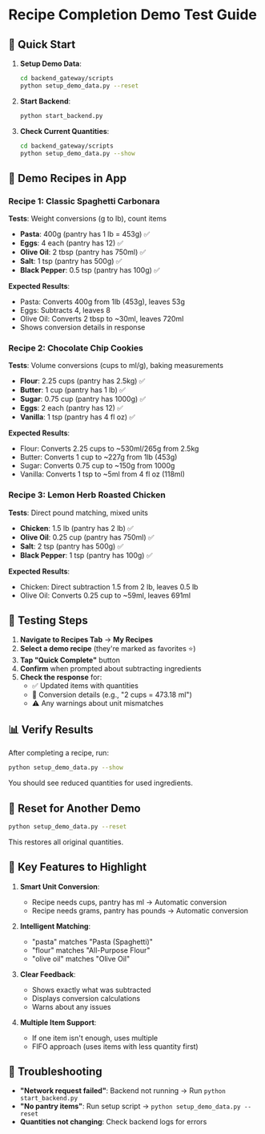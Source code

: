 # Recipe Completion Demo Test Guide

## 🚀 Quick Start

1. **Setup Demo Data**:
   ```bash
   cd backend_gateway/scripts
   python setup_demo_data.py --reset
   ```

2. **Start Backend**:
   ```bash
   python start_backend.py
   ```

3. **Check Current Quantities**:
   ```bash
   cd backend_gateway/scripts
   python setup_demo_data.py --show
   ```

## 📱 Demo Recipes in App

### Recipe 1: Classic Spaghetti Carbonara
**Tests**: Weight conversions (g to lb), count items
- **Pasta**: 400g (pantry has 1 lb = 453g) ✅
- **Eggs**: 4 each (pantry has 12) ✅
- **Olive Oil**: 2 tbsp (pantry has 750ml) ✅
- **Salt**: 1 tsp (pantry has 500g) ✅
- **Black Pepper**: 0.5 tsp (pantry has 100g) ✅

**Expected Results**:
- Pasta: Converts 400g from 1lb (453g), leaves 53g
- Eggs: Subtracts 4, leaves 8
- Olive Oil: Converts 2 tbsp to ~30ml, leaves 720ml
- Shows conversion details in response

### Recipe 2: Chocolate Chip Cookies
**Tests**: Volume conversions (cups to ml/g), baking measurements
- **Flour**: 2.25 cups (pantry has 2.5kg) ✅
- **Butter**: 1 cup (pantry has 1 lb) ✅
- **Sugar**: 0.75 cup (pantry has 1000g) ✅
- **Eggs**: 2 each (pantry has 12) ✅
- **Vanilla**: 1 tsp (pantry has 4 fl oz) ✅

**Expected Results**:
- Flour: Converts 2.25 cups to ~530ml/265g from 2.5kg
- Butter: Converts 1 cup to ~227g from 1lb (453g)
- Sugar: Converts 0.75 cup to ~150g from 1000g
- Vanilla: Converts 1 tsp to ~5ml from 4 fl oz (118ml)

### Recipe 3: Lemon Herb Roasted Chicken
**Tests**: Direct pound matching, mixed units
- **Chicken**: 1.5 lb (pantry has 2 lb) ✅
- **Olive Oil**: 0.25 cup (pantry has 750ml) ✅
- **Salt**: 2 tsp (pantry has 500g) ✅
- **Black Pepper**: 1 tsp (pantry has 100g) ✅

**Expected Results**:
- Chicken: Direct subtraction 1.5 from 2 lb, leaves 0.5 lb
- Olive Oil: Converts 0.25 cup to ~59ml, leaves 691ml

## 🧪 Testing Steps

1. **Navigate to Recipes Tab** → **My Recipes**
2. **Select a demo recipe** (they're marked as favorites ⭐)
3. **Tap "Quick Complete"** button
4. **Confirm** when prompted about subtracting ingredients
5. **Check the response** for:
   - ✅ Updated items with quantities
   - 📐 Conversion details (e.g., "2 cups = 473.18 ml")
   - ⚠️ Any warnings about unit mismatches

## 📊 Verify Results

After completing a recipe, run:
```bash
python setup_demo_data.py --show
```

You should see reduced quantities for used ingredients.

## 🔄 Reset for Another Demo

```bash
python setup_demo_data.py --reset
```

This restores all original quantities.

## 🎯 Key Features to Highlight

1. **Smart Unit Conversion**: 
   - Recipe needs cups, pantry has ml → Automatic conversion
   - Recipe needs grams, pantry has pounds → Automatic conversion

2. **Intelligent Matching**:
   - "pasta" matches "Pasta (Spaghetti)"
   - "flour" matches "All-Purpose Flour"
   - "olive oil" matches "Olive Oil"

3. **Clear Feedback**:
   - Shows exactly what was subtracted
   - Displays conversion calculations
   - Warns about any issues

4. **Multiple Item Support**:
   - If one item isn't enough, uses multiple
   - FIFO approach (uses items with less quantity first)

## 🐛 Troubleshooting

- **"Network request failed"**: Backend not running → Run `python start_backend.py`
- **"No pantry items"**: Run setup script → `python setup_demo_data.py --reset`
- **Quantities not changing**: Check backend logs for errors